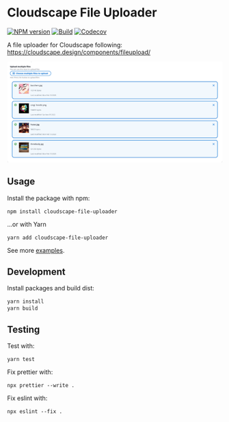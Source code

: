 # Cloudscape File Uploader

[![NPM version](https://img.shields.io/npm/v/cloudscape-file-uploader)](https://www.npmjs.com/package/cloudscape-file-uploader)
[![Build](https://img.shields.io/github/actions/workflow/status/jasmaa/cloudscape-file-uploader/build.yml)](https://github.com/jasmaa/cloudscape-file-uploader/actions/workflows/build.yml)
[![Codecov](https://img.shields.io/codecov/c/github/jasmaa/cloudscape-file-uploader)](https://app.codecov.io/gh/jasmaa/cloudscape-file-uploader)

A file uploader for Cloudscape following: https://cloudscape.design/components/fileupload/

![Screenshot of multiple file uploader](https://github.com/jasmaa/cloudscape-file-uploader/raw/main/docs/screenshot_01.png)

## Usage

Install the package with npm:

```
npm install cloudscape-file-uploader
```

...or with Yarn

```
yarn add cloudscape-file-uploader
```

See more [examples](./examples/cloudscape-file-uploader-example).

## Development

Install packages and build dist:

```
yarn install
yarn build
```

## Testing

Test with:

```
yarn test
```

Fix prettier with:

```
npx prettier --write .
```

Fix eslint with:

```
npx eslint --fix .
```
